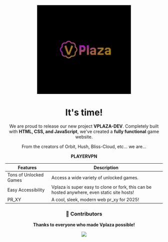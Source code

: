 <div align="center">
  <img src="images/logo.png" alt="vplaza-logo" style="width: 300px; height: auto; object-fit: contain;">
</div>



<div align="center">  
  <h1>It's time!</h1>  
  <p>We are proud to release our new project <strong>VPLAZA-DEV</strong>. Completely built with <strong>HTML, CSS, and JavaScript</strong>, we've created a <strong>fully functional</strong> game website.</p>
  <p>From the creators of Orbit, Hush, Bliss-Cloud, etc... we are...</p>
  <strong>PLAYERVPN</strong>


| Features               | Description                                                |
|-------------------------|------------------------------------------------------------|
| Tons of Unlocked Games | Access a wide variety of unlocked games.                  |
| Easy Accessibility      | Vplaza is super easy to clone or fork, this can be hosted anywhere, even static site hosts! |
| PR_XY | A cool, sleek, modern web pr_xy for 2025!                  |



### 🙌 Contributors  
**Thanks to everyone who made Vplaza possible!**

<div align="center">
  <a href="https://github.com/Vplaza-Dev/Vplaza-Dev.github.io/graphs/contributors">
    <img src="https://contrib.rocks/image?repo=Vplaza-Dev/Vplaza-Dev.github.io"/>
  </a>
</div>
